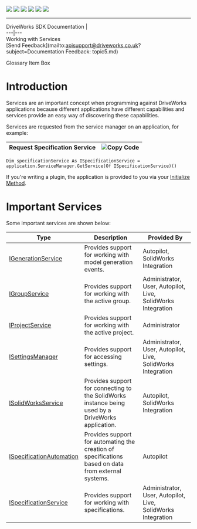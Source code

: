 ![](images/collapse.gif) ![](images/expand.gif) ![](images/copycode.gif) ![](images/copycodeHighlight.gif) ![](images/drpdown.gif) ![](images/drpdown_orange.gif)  
  
---  
DriveWorks SDK Documentation  |   
---|---  
Working with Services   
[Send Feedback](mailto:apisupport@driveworks.co.uk?subject=Documentation Feedback: topic5.md)  
  
Glossary Item Box

# Introduction

Services are an important concept when programming against DriveWorks applications because different applications have different capabilities and services provide an easy way of discovering these capabilities.

Services are requested from the service manager on an application, for example:

Request Specification Service | ![](images/copycode.gif)Copy Code  
---|---  
      
    
    Dim specificationService As ISpecificationService = application.ServiceManager.GetService(Of ISpecificationService)()
      
  
If you're writing a plugin, the application is provided to you via your [Initialize Method](topic2009.md).

# Important Services

Some important services are shown below:

Type |  Description |  Provided By  
---|---|---  
[IGenerationService](topic15147.md) |  Provides support for working with model generation events. |  Autopilot, SolidWorks Integration  
[IGroupService](topic251.md) |  Provides support for working with the active group. |  Administrator, User, Autopilot, Live, SolidWorks Integration  
[IProjectService](topic382.md) |  Provides support for working with the active project. |  Administrator  
[ISettingsManager](topic442.md) |  Provides support for accessing settings. |  Administrator, User, Autopilot, Live, SolidWorks Integration  
[ISolidWorksService](DriveWorks.SolidWorks~DriveWorks.SolidWorks.Extensibility.ISolidWorksService.md) |  Provides support for connecting to the SolidWorks instance being used by a DriveWorks application. |  Autopilot, SolidWorks Integration  
[ISpecificationAutomation](DriveWorks.Applications.Autopilot.Extensibility~DriveWorks.Applications.Autopilot.Extensibility.ISpecificationAutomation.md) |  Provides support for automating the creation of specifications based on data from external systems. |  Autopilot  
[ISpecificationService](topic489.md) |  Provides support for working with specifications. |  Administrator, User, Autopilot, Live, SolidWorks Integration  
  

